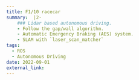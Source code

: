 ```yaml
---
title: F1/10 racecar
summary:  |2-
    ### Lidar based autonomous driving.
    - Follow the gap/wall algorithm.
    - Automatic Emergency Braking (AES) system.
    - SLAM with `laser_scan_matcher`
tags:
  - ROS
  - Autonomous Driving
date: 2022-09-01
external_link: 
---
```

